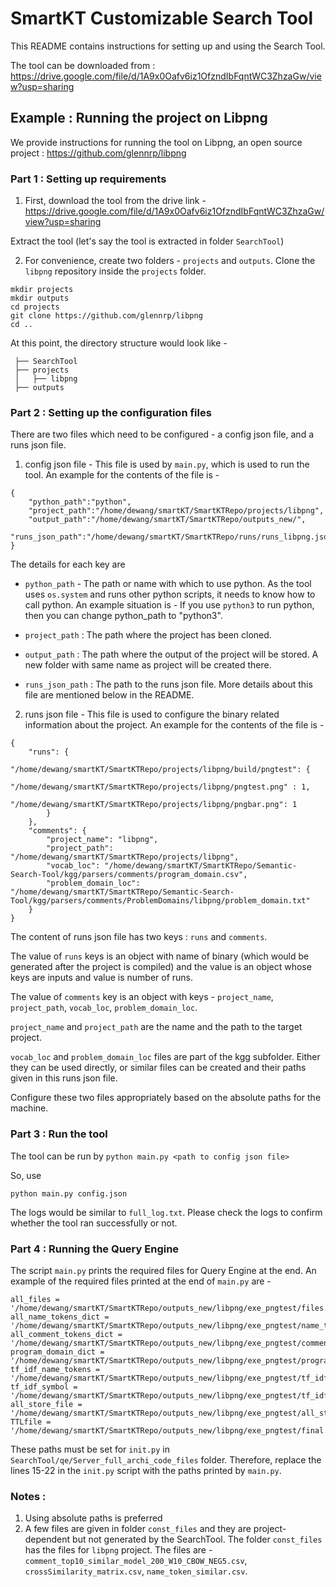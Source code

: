 # SmartKT Customizable Search Tool

This README contains instructions for setting up and using the Search Tool.

The tool can be downloaded from : https://drive.google.com/file/d/1A9x0Oafv6iz1OfzndIbFqntWC3ZhzaGw/view?usp=sharing

## Example : Running the project on Libpng

We provide instructions for running the tool on Libpng, an open source project : https://github.com/glennrp/libpng

### Part 1 : Setting up requirements

1. First, download the tool from the drive link - https://drive.google.com/file/d/1A9x0Oafv6iz1OfzndIbFqntWC3ZhzaGw/view?usp=sharing

Extract the tool (let's say the tool is extracted in folder `SearchTool`)

2. For convenience, create two folders - `projects` and `outputs`. Clone the `libpng` repository inside the `projects` folder.

```
mkdir projects
mkdir outputs
cd projects 
git clone https://github.com/glennrp/libpng
cd ..
```

At this point, the directory structure would look like - 
```
 ├── SearchTool
 ├── projects
 │   ├── libpng
 ├── outputs

```

### Part 2 : Setting up the configuration files

There are two files which need to be configured - a config json file, and a runs json file.

1. config json file - This file is used by `main.py`, which is used to run the tool. An example for the contents of the file is - 
```
{
	"python_path":"python",
	"project_path":"/home/dewang/smartKT/SmartKTRepo/projects/libpng",
	"output_path":"/home/dewang/smartKT/SmartKTRepo/outputs_new/",
	"runs_json_path":"/home/dewang/smartKT/SmartKTRepo/runs/runs_libpng.json"
}
```

The details for each key are 
- `python_path` - The path or name with which to use python. As the tool uses `os.system` and runs other python scripts, it needs to know how to call python. An example situation is - If you use `python3` to run python, then you can change python_path to "python3".

- `project_path` : The path where the project has been cloned.
- `output_path` : The path where the output of the project will be stored. A new folder with same name as project will be created there.
- `runs_json_path` : The path to the runs json file. More details about this file are mentioned below in the README.

2. runs json file - This file is used to configure the binary related information about the project. An example for the contents of the file is - 

```
{
    "runs": {
        "/home/dewang/smartKT/SmartKTRepo/projects/libpng/build/pngtest": {
            "/home/dewang/smartKT/SmartKTRepo/projects/libpng/pngtest.png" : 1,
            "/home/dewang/smartKT/SmartKTRepo/projects/libpng/pngbar.png": 1
        }
    },
    "comments": {
        "project_name": "libpng",
        "project_path": "/home/dewang/smartKT/SmartKTRepo/projects/libpng",
        "vocab_loc": "/home/dewang/smartKT/SmartKTRepo/Semantic-Search-Tool/kgg/parsers/comments/program_domain.csv",
        "problem_domain_loc": "/home/dewang/smartKT/SmartKTRepo/Semantic-Search-Tool/kgg/parsers/comments/ProblemDomains/libpng/problem_domain.txt"
    }
}
```

The content of runs json file has two keys : `runs` and `comments`. 

The value of `runs` keys is an object with name of binary (which would be generated after the project is compiled) and the value is an object whose keys are inputs and value is number of runs.

The value of `comments` key is an object with keys - `project_name`, `project_path`, `vocab_loc`, `problem_domain_loc`.

`project_name` and `project_path` are the name and the path to the target project. 

`vocab_loc` and `problem_domain_loc` files are part of the kgg subfolder. Either they can be used directly, or similar files can be created and their paths given in this runs json file.


Configure these two files appropriately based on the absolute paths for the machine.

### Part 3 : Run the tool

The tool can be run by `python main.py <path to config json file>`

So, use 

```
python main.py config.json
```

The logs would be similar to `full_log.txt`. Please check the logs to confirm whether the tool ran successfully or not.



### Part 4 : Running the Query Engine

The script `main.py` prints the required files for Query Engine at the end. An example of the required files printed at the end of `main.py` are - 

```
all_files = '/home/dewang/smartKT/SmartKTRepo/outputs_new/libpng/exe_pngtest/files.p'
all_name_tokens_dict = '/home/dewang/smartKT/SmartKTRepo/outputs_new/libpng/exe_pngtest/name_tokens_dict.p'
all_comment_tokens_dict = '/home/dewang/smartKT/SmartKTRepo/outputs_new/libpng/exe_pngtest/comment_tokens_dict.p'
program_domain_dict = '/home/dewang/smartKT/SmartKTRepo/outputs_new/libpng/exe_pngtest/program_domain_dict.p'
tf_idf_name_tokens = '/home/dewang/smartKT/SmartKTRepo/outputs_new/libpng/exe_pngtest/tf_idf_name_tokens.p'
tf_idf_symbol = '/home/dewang/smartKT/SmartKTRepo/outputs_new/libpng/exe_pngtest/tf_idf_symbol.p'
all_store_file = '/home/dewang/smartKT/SmartKTRepo/outputs_new/libpng/exe_pngtest/all_store.p'
TTLfile = '/home/dewang/smartKT/SmartKTRepo/outputs_new/libpng/exe_pngtest/final.ttl'
```

These paths must be set for `init.py` in `SearchTool/qe/Server_full_archi_code_files` folder. Therefore, replace the lines 15-22 in the `init.py` script with the paths printed by `main.py`.


### Notes : 

1. Using absolute paths is preferred
2. A few files are given in folder `const_files` and they are project-dependent but not generated by the SearchTool. The folder `const_files` has the files for `libpng` project.
The files are - `comment_top10_similar_model_200_W10_CBOW_NEG5.csv`, `crossSimilarity_matrix.csv`, `name_token_similar.csv`.

